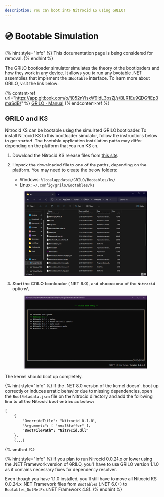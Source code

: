 ```yaml
---
description: You can boot into Nitrocid KS using GRILO!
---
```


# 💿 Bootable Simulation

{% hint style="info" %}
This documentation page is being considered for removal.
{% endhint %}

The GRILO bootloader simulator simulates the theory of the bootloaders and how they work in any device. It allows you to run any bootable .NET assemblies that implement the `IBootable` interface. To learn more about GRILO, visit the link below:

{% content-ref url="https://app.gitbook.com/o/fj052nYlsxW9IdL3bsZj/s/BLR1Eu9QDGfIEp3maSdB/" %}
[GRILO - Manual](https://app.gitbook.com/o/fj052nYlsxW9IdL3bsZj/s/BLR1Eu9QDGfIEp3maSdB/)
{% endcontent-ref %}

## GRILO and KS

Nitrocid KS can be bootable using the simulated GRILO bootloader. To install Nitrocid KS to this bootloader simulator, follow the instructions below to get started. The bootable application installation paths may differ depending on the platform that you run KS on.

1. Download the Nitrocid KS release files from [this site](https://github.com/Aptivi/Kernel-Simulator/releases).
2.  Unpack the downloaded file to one of the paths, depending on the platform. You may need to create the below folders:

    * Windows: `%localappdata%/GRILO/Bootables/ks/`
    * Linux: `~/.config/grilo/Bootables/ks`

    <figure><img src="../../.gitbook/assets/070-grilo1.png" alt=""><figcaption></figcaption></figure>
3.  Start the GRILO bootloader (.NET 8.0), and choose one of the `Nitrocid` options\


    <figure><img src="../../.gitbook/assets/071-grilo2.png" alt=""><figcaption></figcaption></figure>

The kernel should boot up completely.

{% hint style="info" %}
If the .NET 8.0 version of the kernel doesn't boot up correctly or induces erratic behavior due to missing dependencies, open the `BootMetadata.json` file on the Nitrocid directory and add the following line to all the Nitrocid boot entries as below:

<pre><code>[
    {
        "OverrideTitle": "Nitrocid 0.1.0",
        "Arguments": [ "noaltbuffer" ],
<strong>        "BootFilePath": "Nitrocid.dll"
</strong>    },
    (...)
</code></pre>
{% endhint %}

{% hint style="info" %}
If you plan to run Nitrocid 0.0.24.x or lower using the .NET Framework version of GRILO, you'll have to use GRILO version 1.1.0 as it contains necessary fixes for dependency resolver.

Even though you have 1.1.0 installed, you'll still have to move all Nitrocid KS 0.0.24.x .NET Framework files from `Bootables` (.NET 6.0+) to `Bootables_DotNetFx` (.NET Framework 4.8).
{% endhint %}
